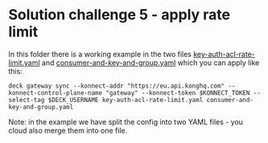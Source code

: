 # Solution challenge 5 - apply rate limit

In this folder there is a working example in the two files [key-auth-acl-rate-limit.yaml](./key-auth-acl-rate-limit.yaml) and [consumer-and-key-and-group.yaml](././consumer-and-key-and-group.yaml) which you can apply like this:

```shell
deck gateway sync --konnect-addr "https://eu.api.konghq.com" --konnect-control-plane-name "gateway" --konnect-token $KONNECT_TOKEN --select-tag $DECK_USERNAME key-auth-acl-rate-limit.yaml consumer-and-key-and-group.yaml
```

Note: in the example we have split the config into two YAML files - you cloud also merge them into one file.